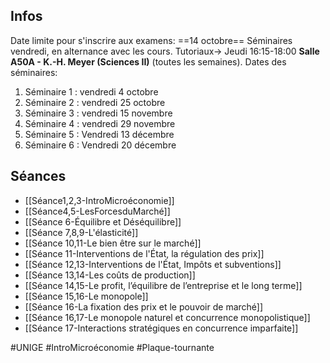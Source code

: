 ## Infos
Date limite pour s'inscrire aux examens: ==14 octobre==
Séminaires vendredi, en alternance avec les cours.
Tutoriaux-> Jeudi 16:15-18:00 **Salle A50A - K.-H. Meyer (Sciences II)** (toutes les semaines).
Dates des séminaires:
1. Séminaire 1 : vendredi 4 octobre
2. Séminaire 2 : vendredi 25 octobre
3. Séminaire 3 : vendredi 15 novembre
4. Séminaire 4 : vendredi 29 novembre
5. Séminaire 5 : Vendredi 13 décembre
6. Séminaire 6 : Vendredi 20 décembre
## Séances
- [[Séance1,2,3-IntroMicroéconomie]]
- [[Séance4,5-LesForcesduMarché]]
- [[Séance 6-Équilibre et Déséquilibre]]
- [[Séance 7,8,9-L'élasticité]]
- [[Séance 10,11-Le bien être sur le marché]]
- [[Séance 11-Interventions de l'État, la régulation des prix]]
- [[Séance 12,13-Interventions de l'État, Impôts et subventions]]
- [[Séance 13,14-Les coûts de production]]
- [[Séance 14,15-Le profit, l’équilibre de l’entreprise et le long terme]]
- [[Séance 15,16-Le monopole]]
- [[Séance 16-La fixation des prix et le pouvoir de marché]]
- [[Séance 16,17-Le monopole naturel et concurrence monopolistique]]
- [[Séance 17-Interactions stratégiques en concurrence imparfaite]]

#UNIGE #IntroMicroéconomie #Plaque-tournante 